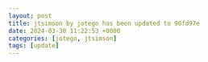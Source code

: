 ```yaml
---
layout: post
title: jtsimson by jotego has been updated to 90fd97e
date: 2024-03-30 11:22:53 +0000
categories: [jotego, jtsimson]
tags: [update]
---
```


